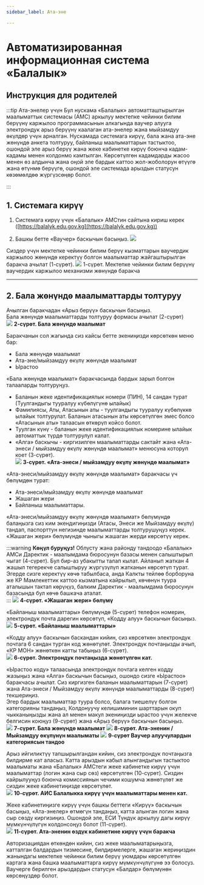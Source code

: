 ```yaml
---
sidebar_label: Ата-эне

---
```


# Автоматизированная информационная система «Балалык»  
## Инструкция для родителей
:::tip   Ата-энелер үчүн
Бул нускама «Балалык» автоматташтырылган маалыматтык системасы (АМС) аркылуу мектепке чейинки билим берүүнү каржылоо программасынын алкагында ваучер алууга электрондук арыз берүүнү каалаган ата-энелер жана мыйзамдуу өкүлдөр үчүн арналган.
Нускамада системага кирүү, бала жана ата-эне жөнүндө анкета толтуруу, байланыш маалыматтарын тастыктоо, ошондой эле арыз берүү жана жеке кабинетке кирүү боюнча кадам-кадамы менен колдонмо камтылган.
Көрсөтүлгөн кадамдарды жасоо менен өз алдынча жана оңой эле бардык каттоо жол-жоболорун өтүүгө жана өтүнмө берүүгө, ошондой эле системада арыздын статусун көзөмөлдөө жүргүзсөңөр болот.

:::


## 1. Системага кирүү

1. Системага кирүү үчүн «Балалык» АМСтин сайтына кириш керек  ([https://balalyk.edu.gov.kg](https://balalyk.edu.gov.kg))  

2. Башкы бетте «Ваучер» баскычын басыңыз.
![](/img/vaucher/parentkg/vaucher.png)

Сиздер үчүн мектепке чейинки билим берүү кызматтарын ваучердик каржылоо жөнүндө керектүү болгон маалыматтар жайгаштырылган баракча ачылат (1-сүрөт).
![](/img/vaucher/parentkg/pic1.png)
1-сүрөт. Мектепке чейинки билим берүүнү ваучердик каржылоо механизми жөнүндө баракча

---

## 2. Бала жөнүндө маалыматтарды толтуруу  
Ачылган баракчадан «Арыз берүү» баскычын басыңыз.  
Бала жөнүндө маалыматтарды толтуруу формасы ачылат (2-сүрөт)  
![](/img/vaucher/parentkg/pic2.png)
**2-сүрөт. Бала жөнүндө маалымат**

Баракчанын сол жагында сиз кайсы бетте экениңизди көрсөткөн меню бар:  
- Бала жөнүндө маалымат  
- Ата-эне/мыйзамдуу өкүлү жөнүндө маалымат  
- Ырастоо  

«Бала жөнүндө маалымат» баракчасында бардык зарыл болгон талааларды толтуруңуз.  
- Баланын жеке идентификациялык номери (ПИН), 14 сандан турат (Туулгандыгы тууралуу күбөлүгүнө ылайык)  
- Фамилиясы, Аты, Атасынын аты - туулгандыгы тууралуу күбөлүккө ылайык толтурулат. Баланын атасынын аты көрсөтүлгөн эмес болсо «Атасынын аты» талаасын өткөрүп койсо болот.  
- Туулган күнү - баланын жеке идентификациялык номерине ылайык автоматтык түрдө толтурулуп калат.  
- «Алга» баскычы - киргизилген маалыматтарды сактайт жана «Ата-энеси / мыйзамдуу өкүлү жөнүндө маалымат» менюсуна которуп коет (3-сүрөт).  
![](/img/vaucher/parentkg/pic3.png)
**3-сүрөт. «Ата-энеси / мыйзамдуу өкүлү жөнүндө маалымат»**

«Ата-энеси/мыйзамдуу өкүлү жөнүндө маалымат» баракчасы үч бөлүмдөн турат:  
- Ата-энеси/мыйзамдуу өкүлү жөнүндө маалымат  
- Жашаган жери  
- Байланыш маалыматтары.  

«Ата-энеси/мыйзамдуу өкүлү жөнүндө маалымат» бөлүмүндө балаңызга сиз ким экендигиңизди (Атасы, Энеси же Мыйзамдуу өкүлү) тандап, паспорттун негизинде маалыматтарды толтурушуңуз керек.  
«Жашаган жери» бөлүмүндө чыныгы жашаган жерди көрсөтүү керек.  

:::warning **Көңүл буруңуз!** 
Облусту жана районду тандоодо «Балалык» АМСи Даректик - маалымдама бюросунун базасы менен салыштырып чыгат (4-сүрөт). Бул бир-аз убакытты талап кылат. Айланып жаткан 4 жашыл тегерекче салыштыруу жүргүзүлүп жатканын көрсөтүп турат.  
Эгерде сизге керектүү көчө табылбаса, анда Калкты тейлөө борборуна же КР Мамлекеттик каттоо кызматына кайрылып, көчөнүн туура аталышын тактап көрүңүз, балким Даректик - маалымдама бюросунун базасында бул көчө башкача аталат.  
:::
![](/img/vaucher/parentkg/pic4.png)
**4-сүрөт. «Жашаган жери» бөлүмү**

«Байланыш маалыматтары» бөлүмүндө (5-сүрөт) телефон номерин, электрондук почта дарегин көрсөтүп, «Кодду алуу» баскычын басыңыз.  
![](/img/vaucher/parentkg/pic5.png)
**5-сүрөт. «Байланыш маалыматтары»**

«Кодду алуу» баскычын баскандан кийин, сиз көрсөткөн электрондук почтага 6 сандан турган код жөнөтүлөт. Электрондук почтаңызды ачып, «КР МОН» жөнөткөн катты табыңыз (6-сүрөт).  
![](/img/vaucher/parentkg/pic6.png)
**6-сүрөт. Электрондук почтаңызда жөнөтүлгөн кат.**

«Ырастоо коду» талаасында электрондук почтага келген кодду жазыңыз жана «Алга» баскычын басыңыз, ошондо сизге «Ырастоо» баракчасы ачылат. Сиз киргизген баланын маалыматтарын (7-сүрөт) жана Ата-энеси / Мыйзамдуу өкүлү жөнүндө маалыматтарды (8-сүрөт) текшериңиз.  
Эгер бардык маалыматтар туура болсо, балага тиешелүү болгон категорияны тандаңыз, Колдонуучу келишиминин шарттарын окуп чыкканыңызды жана ал менен макул экениңизди ырастоо үчүн желекче белгисин коюңуз (9-сүрөт) жана «Арыз берүү» баскычын басыңыз.  
![](/img/vaucher/parentkg/pic7.png)
**7-сүрөт. Бала жөнүндө маалымат**
![](/img/vaucher/parentkg/pic8.png)
**8-сүрөт. Ата-эненин / Мыйзамдуу өкүлүнүн маалыматы**
![](/img/vaucher/parentkg/pic19png)
**9-сүрөт Ваучер алуучулардын категориясын тандоо**

Арыз ийгиликтүү тапшырылгандан кийин, сиз электрондук почтаңызга билдирме кат аласыз. Катта арыздын кабыл алынгандыгын тастыктоо маалыматы жана «Балалык» АМСтеги жеке кабинетке кирүү үчүн маалыматтар (логин жана сыр сөз) көрсөтүлгөн (10-сүрөт). Сиздин кайрылууңуз боюнча комиссиянын чечими кошумча жөнөтүлөт же сиздин жеке кабинетиңизде көрсөтүлөт.  
![](/img/vaucher/parentkg/pic10.png)
**10-сүрөт. АИС Балалыкка кирүү үчүн маалыматтары менен кат.**

Жеке кабинетиңизге кирүү үчүн башкы беттеги «Кирүү» баскычын басыңыз, «Ата-энелер» өтмөгүн тандаңыз, катта алынган логин жана сыр сөздү киргизиңиз. Ошондой эле, ЕСИ Түндүк аркылуу дагы кирүү мүмкүнчүлүгүн колдонсоңуз болот (11-сүрөт).  
![](/img/vaucher/parentkg/pic11.png)
**11-сүрөт. Ата-эненин өздүк кабинетине кирүү үчүн баракча**

Авторизациядан өткөндөн кийин, сиз жеке маалыматарыңызга, катталган балдардын тизмесине, билдирмелерге, жашаган жериңиздин жанындагы мектепке чейинки билим берүү уюмдары көрсөтүлгөн картага жана башка маалыматтарга кирүү мүмкүнчүлүгүнө ээ болосуз. Ваучерге берилген арыздардын статусун «Балдар» бөлүмүнөн көрсөңүздөр болот.
